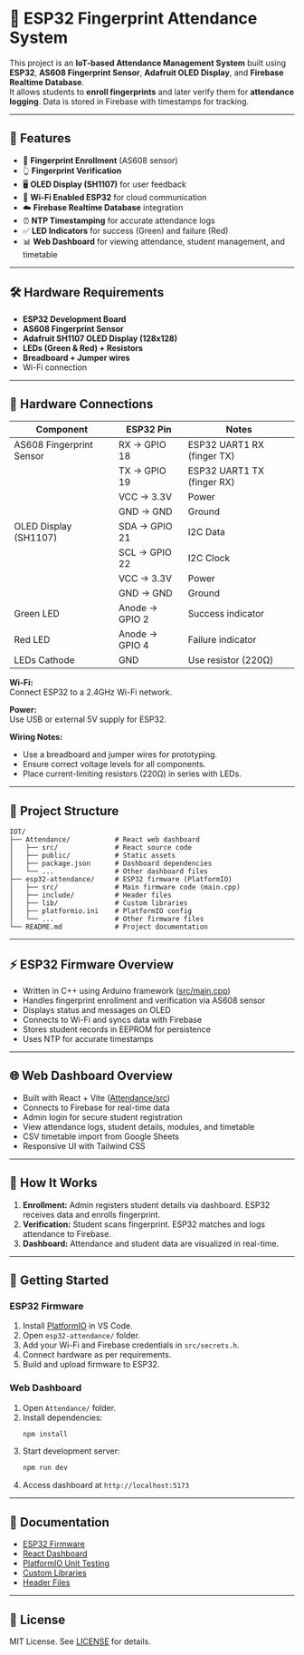 # 📌 ESP32 Fingerprint Attendance System

This project is an **IoT-based Attendance Management System** built using **ESP32**, **AS608 Fingerprint Sensor**, **Adafruit OLED Display**, and **Firebase Realtime Database**.  
It allows students to **enroll fingerprints** and later verify them for **attendance logging**. Data is stored in Firebase with timestamps for tracking.

---

## 🚀 Features
- 🔑 **Fingerprint Enrollment** (AS608 sensor)
- 👆 **Fingerprint Verification**
- 🖥️ **OLED Display (SH1107)** for user feedback
- 📶 **Wi-Fi Enabled ESP32** for cloud communication
- ☁️ **Firebase Realtime Database** integration
- ⏰ **NTP Timestamping** for accurate attendance logs
- ✅ **LED Indicators** for success (Green) and failure (Red)
- 📊 **Web Dashboard** for viewing attendance, student management, and timetable

---

## 🛠️ Hardware Requirements
- **ESP32 Development Board**
- **AS608 Fingerprint Sensor**
- **Adafruit SH1107 OLED Display (128x128)**
- **LEDs (Green & Red) + Resistors**
- **Breadboard + Jumper wires**
- Wi-Fi connection

---

## 🔌 Hardware Connections

| Component                | ESP32 Pin      | Notes                        |
|--------------------------|----------------|------------------------------|
| AS608 Fingerprint Sensor | RX → GPIO 18   | ESP32 UART1 RX (finger TX)   |
|                          | TX → GPIO 19   | ESP32 UART1 TX (finger RX)   |
|                          | VCC → 3.3V     | Power                        |
|                          | GND → GND      | Ground                       |
| OLED Display (SH1107)    | SDA → GPIO 21  | I2C Data                     |
|                          | SCL → GPIO 22  | I2C Clock                    |
|                          | VCC → 3.3V     | Power                        |
|                          | GND → GND      | Ground                       |
| Green LED                | Anode → GPIO 2 | Success indicator            |
| Red LED                  | Anode → GPIO 4 | Failure indicator            |
| LEDs Cathode             | GND            | Use resistor (220Ω)          |

**Wi-Fi:**  
Connect ESP32 to a 2.4GHz Wi-Fi network.

**Power:**  
Use USB or external 5V supply for ESP32.

**Wiring Notes:**
- Use a breadboard and jumper wires for prototyping.
- Ensure correct voltage levels for all components.
- Place current-limiting resistors (220Ω) in series with LEDs.

---

## 📂 Project Structure

```
IOT/
├── Attendance/           # React web dashboard
│   ├── src/              # React source code
│   ├── public/           # Static assets
│   ├── package.json      # Dashboard dependencies
│   └── ...               # Other dashboard files
├── esp32-attendance/     # ESP32 firmware (PlatformIO)
│   ├── src/              # Main firmware code (main.cpp)
│   ├── include/          # Header files
│   ├── lib/              # Custom libraries
│   ├── platformio.ini    # PlatformIO config
│   └── ...               # Other firmware files
└── README.md             # Project documentation
```

---

## ⚡ ESP32 Firmware Overview

- Written in C++ using Arduino framework ([src/main.cpp](esp32-attendance/src/main.cpp))
- Handles fingerprint enrollment and verification via AS608 sensor
- Displays status and messages on OLED
- Connects to Wi-Fi and syncs data with Firebase
- Stores student records in EEPROM for persistence
- Uses NTP for accurate timestamps

---

## 🌐 Web Dashboard Overview

- Built with React + Vite ([Attendance/src](Attendance/src))
- Connects to Firebase for real-time data
- Admin login for secure student registration
- View attendance logs, student details, modules, and timetable
- CSV timetable import from Google Sheets
- Responsive UI with Tailwind CSS

---

## 🚦 How It Works

1. **Enrollment:** Admin registers student details via dashboard. ESP32 receives data and enrolls fingerprint.
2. **Verification:** Student scans fingerprint. ESP32 matches and logs attendance to Firebase.
3. **Dashboard:** Attendance and student data are visualized in real-time.

---

## 🏁 Getting Started

### ESP32 Firmware

1. Install [PlatformIO](https://platformio.org/) in VS Code.
2. Open `esp32-attendance/` folder.
3. Add your Wi-Fi and Firebase credentials in `src/secrets.h`.
4. Connect hardware as per requirements.
5. Build and upload firmware to ESP32.

### Web Dashboard

1. Open `Attendance/` folder.
2. Install dependencies:
   ```sh
   npm install
   ```
3. Start development server:
   ```sh
   npm run dev
   ```
4. Access dashboard at `http://localhost:5173`

---

## 📖 Documentation

- [ESP32 Firmware](esp32-attendance/src/main.cpp)
- [React Dashboard](Attendance/src/App.jsx)
- [PlatformIO Unit Testing](esp32-attendance/test/)
- [Custom Libraries](esp32-attendance/lib/)
- [Header Files](esp32-attendance/include/)

---

## 📝 License

MIT License. See [LICENSE](LICENSE) for details.